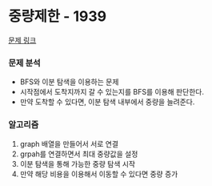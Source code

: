 # 중량제한 - 1939

[문제 링크](https://www.acmicpc.net/problem/1939)

### 문제 분석

- BFS와 이분 탐색을 이용하는 문제
- 시작점에서 도착지까지 갈 수 있는지를 BFS를 이용해 판단한다.
- 만약 도착할 수 있다면, 이분 탐색 내부에서 중량을 늘려준다.

### 알고리즘

1. graph 배열을 만들어서 서로 연결
2. grpah를 연결하면서 최대 중량값을 설정
3. 이분 탐색을 통해 가능한 중량 탐색 시작
4. 만약 해당 비용을 이용해서 이동할 수 있다면 중량 증가

